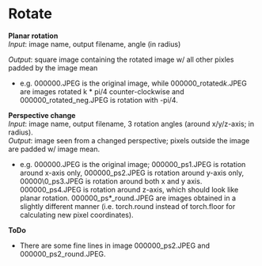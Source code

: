 # Rotate
**Planar rotation**  
*Input*: image name, output filename, angle (in radius)  

*Output*: square image containing the rotated image w/ all other pixles padded by the image mean  
- e.g. 000000.JPEG is the original image, while 000000\_rotated*k*.JPEG are images rotated k \* pi/4 counter-clockwise and 000000\_rotated\_neg.JPEG is rotation with -pi/4.

**Perspective change**  
*Input*: image name, output filename, 3 rotation angles (around x/y/z-axis; in radius).  
*Output*: image seen from a changed perspective; pixels outside the image are padded w/ image mean.  
- e.g. 000000.JPEG is the original image; 000000\_ps1.JPEG is rotation around x-axis only, 000000\_ps2.JPEG is rotation around y-axis only, 00000\0_ps3.JPEG is rotation around both x and y axis. 000000\_ps4.JPEG is rotation around z-axis, which should look like planar rotation.  000000\_ps\*\_round.JPEG are images obtained in a slightly different manner (i.e. torch.round instead of torch.floor for calculating new pixel coordinates).  

**ToDo**   
- There are some fine lines in image 000000\_ps2.JPEG and 000000\_ps2\_round.JPEG.
